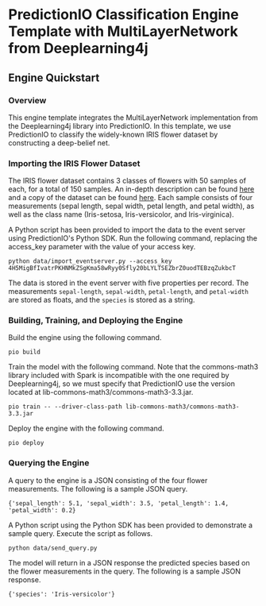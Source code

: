 # PredictionIO Classification Engine Template with MultiLayerNetwork from Deeplearning4j

## Engine Quickstart

### Overview

This engine template integrates the MultiLayerNetwork implementation from the Deeplearning4j library into PredictionIO. In this template, we use PredictionIO to classify the widely-known IRIS flower dataset by constructing a deep-belief net.

### Importing the IRIS Flower Dataset

The IRIS flower dataset contains 3 classes of flowers with 50 samples of each, for a total of 150 samples. An in-depth description can be found [here](https://archive.ics.uci.edu/ml/datasets/Iris) and a copy of the dataset can be found [here](https://archive.ics.uci.edu/ml/machine-learning-databases/iris/iris.data). Each sample consists of four measurements (sepal length, sepal width, petal length, and petal width), as well as the class name (Iris-setosa, Iris-versicolor, and Iris-virginica).

A Python script has been provided to import the data to the event server using PredictionIO's Python SDK. Run the following command, replacing the access_key parameter with the value of your access key.

    python data/import_eventserver.py --access_key 4H5MigBfIvatrPKHNMkZSgKma58wRyy0Sfly20bLYLTSEZbrZ0uodTEBzqZukbcT

The data is stored in the event server with five properties per record. The measurements `sepal-length`, `sepal-width`, `petal-length`, and `petal-width` are stored as floats, and the `species` is stored as a string.

### Building, Training, and Deploying the Engine

Build the engine using the following command.

    pio build

Train the model with the following command. Note that the commons-math3 library included with Spark is incompatible with the one required by Deeplearning4j, so we must specify that PredictionIO use the version located at lib-commons-math3/commons-math3-3.3.jar.

    pio train -- --driver-class-path lib-commons-math3/commons-math3-3.3.jar

Deploy the engine with the following command.

    pio deploy

### Querying the Engine

A query to the engine is a JSON consisting of the four flower measurements. The following is a sample JSON query.

    {'sepal_length': 5.1, 'sepal_width': 3.5, 'petal_length': 1.4, 'petal_width': 0.2}

A Python script using the Python SDK has been provided to demonstrate a sample query. Execute the script as follows.

    python data/send_query.py

The model will return in a JSON response the predicted species based on the flower measurements in the query. The following is a sample JSON response.

    {'species': 'Iris-versicolor'}
